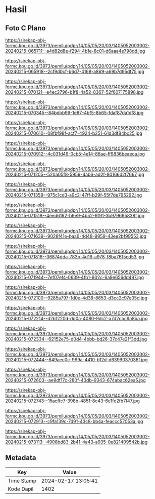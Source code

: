 # Hasil

## Foto C Plano

https://sirekap-obj-formc.kpu.go.id/3973/pemilu/pdpr/14/05/05/20/03/1405052003002-20240215-065711--a4d82d8e-f294-4b1e-8c01-d6aaa4e798dd.jpg

https://sirekap-obj-formc.kpu.go.id/3973/pemilu/pdpr/14/05/05/20/03/1405052003002-20240215-065918--2cf9d0cf-b6d7-4168-a869-a69b7d95df75.jpg

https://sirekap-obj-formc.kpu.go.id/3973/pemilu/pdpr/14/05/05/20/03/1405052003002-20240215-070121--e4ec2796-b1f8-4a52-8367-52f607175898.jpg

https://sirekap-obj-formc.kpu.go.id/3973/pemilu/pdpr/14/05/05/20/03/1405052003002-20240215-070345--84bdbb99-1e87-4bf5-8b65-fdaf87da1df8.jpg

https://sirekap-obj-formc.kpu.go.id/3973/pemilu/pdpr/14/05/05/20/03/1405052003002-20240215-070610--08fbf98f-acf7-4924-b251-61d3df84bc25.jpg

https://sirekap-obj-formc.kpu.go.id/3973/pemilu/pdpr/14/05/05/20/03/1405052003002-20240215-070912--4c031d49-0cb5-4e14-86ae-ff9836beaeca.jpg

https://sirekap-obj-formc.kpu.go.id/3973/pemilu/pdpr/14/05/05/20/03/1405052003002-20240215-071205--520a05f8-5959-4ab6-ad2f-80166d2f7667.jpg

https://sirekap-obj-formc.kpu.go.id/3973/pemilu/pdpr/14/05/05/20/03/1405052003002-20240215-071359--975c1cd3-a9c2-47ff-b29f-55f7de795292.jpg

https://sirekap-obj-formc.kpu.go.id/3973/pemilu/pdpr/14/05/05/20/03/1405052003002-20240215-071518--4eed6162-b9e9-4b52-9f91-3b979695838f.jpg

https://sirekap-obj-formc.kpu.go.id/3973/pemilu/pdpr/14/05/05/20/03/1405052003002-20240215-071639--9028f41e-baa6-4d48-9959-43ee2bf99553.jpg

https://sirekap-obj-formc.kpu.go.id/3973/pemilu/pdpr/14/05/05/20/03/1405052003002-20240215-071816--36874dda-783b-4d16-a978-f8ba7615cd53.jpg

https://sirekap-obj-formc.kpu.go.id/3973/pemilu/pdpr/14/05/05/20/03/1405052003002-20240215-071944--7ef07ef4-0639-4fb1-902c-6a9e656dd497.jpg

https://sirekap-obj-formc.kpu.go.id/3973/pemilu/pdpr/14/05/05/20/03/1405052003002-20240215-072100--9285a797-1d0e-4d38-8653-d3cc2c97e05d.jpg

https://sirekap-obj-formc.kpu.go.id/3973/pemilu/pdpr/14/05/05/20/03/1405052003002-20240215-072214--d2b1220d-dd0a-4080-9dc2-a7d2cbc9a8ba.jpg

https://sirekap-obj-formc.kpu.go.id/3973/pemilu/pdpr/14/05/05/20/03/1405052003002-20240215-072334--62152e75-d0d4-4bbb-bd26-37c47e21f3dd.jpg

https://sirekap-obj-formc.kpu.go.id/3973/pemilu/pdpr/14/05/05/20/03/1405052003002-20240215-072444--849aec0c-999a-4410-b12d-d6399037036f.jpg

https://sirekap-obj-formc.kpu.go.id/3973/pemilu/pdpr/14/05/05/20/03/1405052003002-20240215-072603--ae8df17c-280f-43db-9343-674abac62ea5.jpg

https://sirekap-obj-formc.kpu.go.id/3973/pemilu/pdpr/14/05/05/20/03/1405052003002-20240215-072743--15acffc7-398b-4851-8c43-6e1fe2fb7f47.jpg

https://sirekap-obj-formc.kpu.go.id/3973/pemilu/pdpr/14/05/05/20/03/1405052003002-20240215-072913--c9fa139c-7d91-43c8-bb4a-feaccc57053a.jpg

https://sirekap-obj-formc.kpu.go.id/3973/pemilu/pdpr/14/05/05/20/03/1405052003002-20240215-073113--4908bd83-2b41-4a43-a935-0e821409542b.jpg


## Metadata

| Key        | Value               |
| ---------- | ------------------- |
| Time Stamp | 2024-02-17 13:05:41 |
| Kode Dapil | 1402                |



